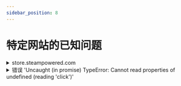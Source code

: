 ```yaml
---
sidebar_position: 8
---
```



# 特定网站的已知问题


<details>
        <summary>store.steampowered.com</summary>

我们的服务仅能解决英文验证码；在该网站上，验证码语言的确定不是来自系统设置，而是来自网站上选择的语言，因此为了正确解决问题，请务必选择英文。

</details>

<details>
        <summary>错误 'Uncaught (in promise) TypeError: Cannot read properties of undefined (reading 'click')'</summary>

"如果在通过 CapMonster Cloud 扩展使用点击方法 (ComplexImageTask) 解验证码时出现错误 'Uncaught (in promise) TypeError: Cannot read properties of undefined (reading 'click')'，如截图所示，建议在扩展中设置 'Delay between click' 值 —— 这可能有助于解决问题。"
![](./images/known-issues/Uncaught.png)
</details>